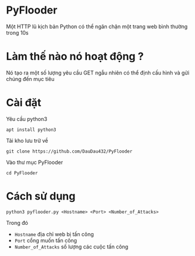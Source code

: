 # PyFlooder
Một HTTP lũ kịch bản Python có thể ngăn chặn một trang web bình thường trong 10s
# Làm thế nào nó hoạt động ?
Nó tạo ra một số lượng yêu cầu GET ngẫu nhiên có thể định cấu hình và gửi chúng đến mục tiêu
# Cài đặt
Yêu cầu python3
```
apt install python3
```
Tải kho lưu trữ về
```
git clone https://github.com/DauDau432/PyFlooder
```
Vào thư mục PyFlooder
```
cd PyFlooder
```
# Cách sử dụng
```
python3 pyflooder.py <Hostname> <Port> <Number_of_Attacks>
```
Trong đó
- `Hostname` địa chỉ web bị tấn công
- `Port` cổng muốn tấn công
- `Number_of_Attacks` số lượng các cuộc tấn công

